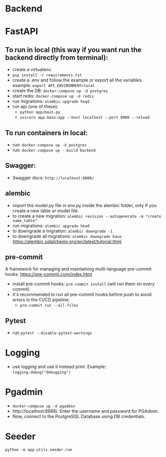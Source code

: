 # Backend
# FastAPI

## To run in local (this way if you want run the backend directly from terminal):

- create a virtualenv.
- `pip install -r requirements.txt`
- create a .env and follow the example or export all the variables. example: `export API_ENVIRONMENT=local`
- create the DB: `docker-compose up -d postgres`
- start redis: `docker-compose up -d redis`
- run migrations: `alembic upgrade head`
- run api (one of these):
    - `python app/main.py`
    - `uvicorn app.main:app --host localhost --port 8000 --reload`

## To run containers in local:

- run: `docker-compose up -d postgres`
- run: `docker compose up --build backend`

## Swagger:

- Swagger docs: `http://localhost:8000/`

## alembic

- import the model.py file in env.py inside the alembic folder, only if you create a new table or model file.
- to create a new migration: `alembic revision --autogenerate -m "create name_table"`
- run migrations: `alembic upgrade head`
- to downgrade a migration: `alembic downgrade -1`
- to downgrade all migrations: `alembic downgrade base`
  https://alembic.sqlalchemy.org/en/latest/tutorial.html

## pre-commit

A framework for managing and maintaining multi-language pre-commit hooks.
https://pre-commit.com/index.html

- install pre-commit hooks: `pre-commit install` (will run them on every commit)
- it's recommended to run all pre-commit hooks before push to avoid errors in the CI/CD pipeline.
    - `pre-commit run --all-files`

## Pytest

- run `pytest --disable-pytest-warnings`

# Logging

- use logging and use it instead print. Example: `logging.debug("debugging")`

# Pgadmin

- `docker-compose up -d pgadmin`
- http://localhost:8888/. Enter the username and password for PGAdmin.
- Now, connect to the PostgreSQL Database using DB credentials.

# Seeder

`python -m app.utils.seeder.run`
